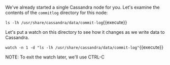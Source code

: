 We've already started a single Cassandra node for you. Let's examine the contents of the `commitlog` directory for this node:

`ls -lh /usr/share/cassandra/data/commit-log`{{execute}}

Let's put a watch on this directory to see how it changes as we write data to Cassandra. 

`watch -n 1 -d "ls -lh /usr/share/cassandra/data/commit-log"`{{execute}}

NOTE: To exit the watch later, we'll use CTRL-C




